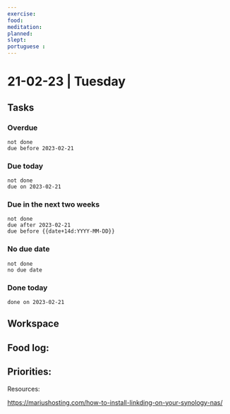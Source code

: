 ```yaml
---
exercise: 
food:
meditation:
planned:
slept:
portuguese :
---
```


# 21-02-23 | Tuesday

## Tasks
### Overdue
```tasks
not done
due before 2023-02-21
```

### Due today
```tasks
not done
due on 2023-02-21
```

### Due in the next two weeks
```tasks
not done
due after 2023-02-21
due before {{date+14d:YYYY-MM-DD}}
```

### No due date
```tasks
not done
no due date
```

### Done today
```tasks
done on 2023-02-21
```

## Workspace


Food log:
- 

Priorities:
- 

Resources:

https://mariushosting.com/how-to-install-linkding-on-your-synology-nas/